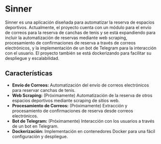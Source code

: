 <h1> Sinner </h1>

Sinner es una aplicación diseñada para automatizar la reserva de espacios deportivos. Actualmente, el proyecto cuenta con un módulo para el envío de correos para la reserva de canchas de tenis y se está expandiendo para incluir la automatización de reservas mediante web scraping, procesamiento de confirmaciones de reserva a través de correos electrónicos, y la implementación de un bot de Telegram para la interacción con el usuario. El proyecto también se está dockerizando para facilitar su despliegue y escalabilidad.


<h2> Características </h2>

- **Envío de Correos:** Automatización del envío de correos electrónicos para reservar canchas de tenis.
- **Web Scraping:** (Próximamente) Automatización de la reserva de otros espacios deportivos mediante scraping de sitios web.
- **Procesamiento de Correos:** (Próximamente) Extracción y procesamiento de confirmaciones de reserva desde correos electrónicos.
- **Bot de Telegram:** (Próximamente) Interacción con los usuarios a través de un bot en Telegram.
- **Dockerización:** Implementación en contenedores Docker para una fácil configuración y despliegue.
